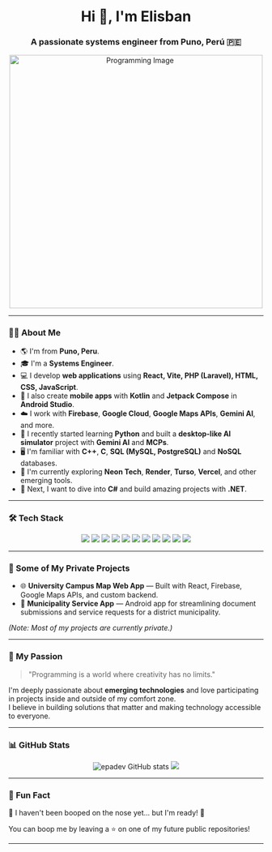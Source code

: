 <h1 align="center">Hi 👋, I'm Elisban </h1>
<h3 align="center">A passionate systems engineer from Puno, Perú 🇵🇪</h3>

<!-- Imagen representativa -->
<p align="center">
  <img src="https://cdn.dribbble.com/users/1162077/screenshots/3848914/programmer.png" alt="Programming Image" width="500" />
</p>

---

### 🧑‍💻 About Me
- 🌎 I'm from **Puno, Peru**.
- 🎓 I'm a **Systems Engineer**.
- 💻 I develop **web applications** using **React, Vite, PHP (Laravel), HTML, CSS, JavaScript**.
- 📱 I also create **mobile apps** with **Kotlin** and **Jetpack Compose** in **Android Studio**.
- ☁️ I work with **Firebase**, **Google Cloud**, **Google Maps APIs**, **Gemini AI**, and more.
- 🐍 I recently started learning **Python** and built a **desktop-like AI simulator** project with **Gemini AI** and **MCPs**.
- 🖥️ I'm familiar with **C++**, **C**, **SQL (MySQL, PostgreSQL)** and **NoSQL** databases.
- 🚀 I'm currently exploring **Neon Tech**, **Render**, **Turso**, **Vercel**, and other emerging tools.
- 🌱 Next, I want to dive into **C#** and build amazing projects with **.NET**.

---

### 🛠️ Tech Stack
<p align="center">
  <img src="https://img.shields.io/badge/Kotlin-0095D5?style=for-the-badge&logo=kotlin&logoColor=white" />
  <img src="https://img.shields.io/badge/Android-3DDC84?style=for-the-badge&logo=android&logoColor=white" />
  <img src="https://img.shields.io/badge/React-20232A?style=for-the-badge&logo=react&logoColor=61DAFB" />
  <img src="https://img.shields.io/badge/Vite-646CFF?style=for-the-badge&logo=vite&logoColor=white" />
  <img src="https://img.shields.io/badge/PHP-777BB4?style=for-the-badge&logo=php&logoColor=white" />
  <img src="https://img.shields.io/badge/Laravel-FF2D20?style=for-the-badge&logo=laravel&logoColor=white" />
  <img src="https://img.shields.io/badge/Firebase-FFCA28?style=for-the-badge&logo=firebase&logoColor=black" />
  <img src="https://img.shields.io/badge/Google_Cloud-4285F4?style=for-the-badge&logo=googlecloud&logoColor=white" />
  <img src="https://img.shields.io/badge/MySQL-00758F?style=for-the-badge&logo=mysql&logoColor=white" />
  <img src="https://img.shields.io/badge/Python-3776AB?style=for-the-badge&logo=python&logoColor=white" />
  <img src="https://img.shields.io/badge/C%2B%2B-00599C?style=for-the-badge&logo=c%2B%2B&logoColor=white" />
</p>

---

### 🚀 Some of My Private Projects
- 🌐 **University Campus Map Web App** — Built with React, Firebase, Google Maps APIs, and custom backend.
- 📲 **Municipality Service App** — Android app for streamlining document submissions and service requests for a district municipality.

*(Note: Most of my projects are currently private.)*

---

### 🎯 My Passion
> "Programming is a world where creativity has no limits."

I'm deeply passionate about **emerging technologies** and love participating in projects inside and outside of my comfort zone.  
I believe in building solutions that matter and making technology accessible to everyone.

---
### 📊 GitHub Stats
<p align="center">
  <img src="https://github-readme-stats.vercel.app/api?username=epadev&show_icons=true&theme=radical" alt="epadev GitHub stats" />
  <img src="https://github-profile-summary-cards.vercel.app/api/cards/most-commit-language?username=epadev&theme=radical" />
</p>

---

### 🎉 Fun Fact
🐣 I haven't been booped on the nose yet... but I'm ready! 🐣

You can boop me by leaving a ⭐ on one of my future public repositories!

---
